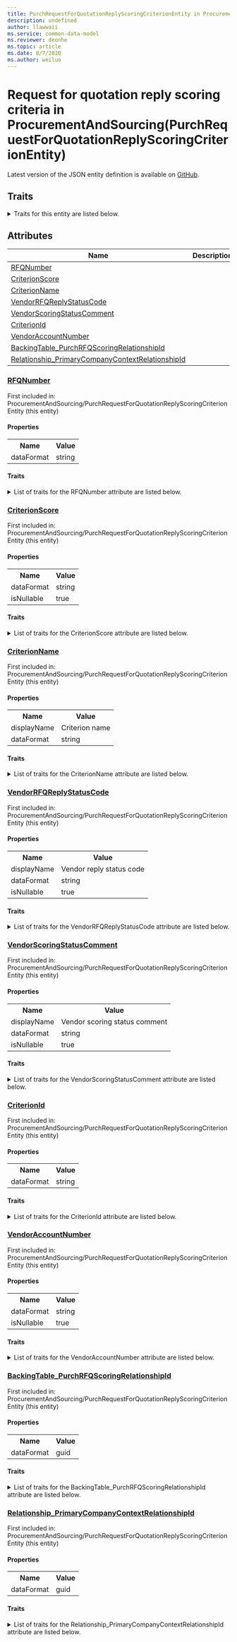 ```yaml
---
title: PurchRequestForQuotationReplyScoringCriterionEntity in ProcurementAndSourcing - Common Data Model | Microsoft Docs
description: undefined
author: llawwaii
ms.service: common-data-model
ms.reviewer: deonhe
ms.topic: article
ms.date: 8/7/2020
ms.author: weiluo
---
```


# Request for quotation reply scoring criteria in ProcurementAndSourcing(PurchRequestForQuotationReplyScoringCriterionEntity)

  
 Latest version of the JSON entity definition is available on <a href="https://github.com/Microsoft/CDM/tree/master/schemaDocuments/core/operationsCommon/Entities/SupplyChain/ProcurementAndSourcing/PurchRequestForQuotationReplyScoringCriterionEntity.cdm.json" target="_blank">GitHub</a>.  

## Traits

<details>
<summary>Traits for this entity are listed below.  
</summary>

**is.CDM.entityVersion**  
  <table><tr><th>Parameter</th><th>Value</th><th>Data type</th><th>Explanation</th></tr><tr><td>versionNumber</td><td>"1.1"</td><td>string</td><td>semantic version number of the entity</td></tr></table>

**is.application.releaseVersion**  
  <table><tr><th>Parameter</th><th>Value</th><th>Data type</th><th>Explanation</th></tr><tr><td>releaseVersion</td><td>"10.0.13.0"</td><td>string</td><td>semantic version number of the application introducing this entity</td></tr></table>

**is.localized.displayedAs**  
  Holds the list of language specific display text for an object.  <table><tr><th>Parameter</th><th>Value</th><th>Data type</th><th>Explanation</th></tr><tr><td>localizedDisplayText</td><td><table><tr><th>languageTag</th><th>displayText</th></tr><tr><td>en</td><td>Request for quotation reply scoring criteria</td></tr></table></td><td>entity</td><td>a reference to the constant entity holding the list of localized text</td></tr></table>

</details>

## Attributes

|Name|Description|First Included in Instance|
|---|---|---|
|[RFQNumber](#RFQNumber)||<a href="PurchRequestForQuotationReplyScoringCriterionEntity.md" target="_blank">ProcurementAndSourcing/PurchRequestForQuotationReplyScoringCriterionEntity</a>|
|[CriterionScore](#CriterionScore)||<a href="PurchRequestForQuotationReplyScoringCriterionEntity.md" target="_blank">ProcurementAndSourcing/PurchRequestForQuotationReplyScoringCriterionEntity</a>|
|[CriterionName](#CriterionName)||<a href="PurchRequestForQuotationReplyScoringCriterionEntity.md" target="_blank">ProcurementAndSourcing/PurchRequestForQuotationReplyScoringCriterionEntity</a>|
|[VendorRFQReplyStatusCode](#VendorRFQReplyStatusCode)||<a href="PurchRequestForQuotationReplyScoringCriterionEntity.md" target="_blank">ProcurementAndSourcing/PurchRequestForQuotationReplyScoringCriterionEntity</a>|
|[VendorScoringStatusComment](#VendorScoringStatusComment)||<a href="PurchRequestForQuotationReplyScoringCriterionEntity.md" target="_blank">ProcurementAndSourcing/PurchRequestForQuotationReplyScoringCriterionEntity</a>|
|[CriterionId](#CriterionId)||<a href="PurchRequestForQuotationReplyScoringCriterionEntity.md" target="_blank">ProcurementAndSourcing/PurchRequestForQuotationReplyScoringCriterionEntity</a>|
|[VendorAccountNumber](#VendorAccountNumber)||<a href="PurchRequestForQuotationReplyScoringCriterionEntity.md" target="_blank">ProcurementAndSourcing/PurchRequestForQuotationReplyScoringCriterionEntity</a>|
|[BackingTable_PurchRFQScoringRelationshipId](#BackingTable_PurchRFQScoringRelationshipId)||<a href="PurchRequestForQuotationReplyScoringCriterionEntity.md" target="_blank">ProcurementAndSourcing/PurchRequestForQuotationReplyScoringCriterionEntity</a>|
|[Relationship_PrimaryCompanyContextRelationshipId](#Relationship_PrimaryCompanyContextRelationshipId)||<a href="PurchRequestForQuotationReplyScoringCriterionEntity.md" target="_blank">ProcurementAndSourcing/PurchRequestForQuotationReplyScoringCriterionEntity</a>|

### <a href=#RFQNumber name="RFQNumber">RFQNumber</a>

First included in: ProcurementAndSourcing/PurchRequestForQuotationReplyScoringCriterionEntity (this entity)  

#### Properties

<table><tr><th>Name</th><th>Value</th></tr><tr><td>dataFormat</td><td>string</td></tr></table>

#### Traits

<details>
<summary>List of traits for the RFQNumber attribute are listed below.</summary>

**is.dataFormat.character**  
**is.dataFormat.big**  
**is.dataFormat.array**  
**is.dataFormat.character**  
**is.dataFormat.array**  
</details>

### <a href=#CriterionScore name="CriterionScore">CriterionScore</a>

First included in: ProcurementAndSourcing/PurchRequestForQuotationReplyScoringCriterionEntity (this entity)  

#### Properties

<table><tr><th>Name</th><th>Value</th></tr><tr><td>dataFormat</td><td>string</td></tr><tr><td>isNullable</td><td>true</td></tr></table>

#### Traits

<details>
<summary>List of traits for the CriterionScore attribute are listed below.</summary>

**is.dataFormat.character**  
**is.dataFormat.big**  
**is.dataFormat.array**  
**is.nullable**  
The attribute value may be set to NULL.  

**is.dataFormat.character**  
**is.dataFormat.array**  
</details>

### <a href=#CriterionName name="CriterionName">CriterionName</a>

First included in: ProcurementAndSourcing/PurchRequestForQuotationReplyScoringCriterionEntity (this entity)  

#### Properties

<table><tr><th>Name</th><th>Value</th></tr><tr><td>displayName</td><td>Criterion name</td></tr><tr><td>dataFormat</td><td>string</td></tr></table>

#### Traits

<details>
<summary>List of traits for the CriterionName attribute are listed below.</summary>

**is.dataFormat.character**  
**is.dataFormat.big**  
**is.dataFormat.array**  
**is.localized.displayedAs**  
Holds the list of language specific display text for an object.  <table><tr><th>Parameter</th><th>Value</th><th>Data type</th><th>Explanation</th></tr><tr><td>localizedDisplayText</td><td><table><tr><th>languageTag</th><th>displayText</th></tr><tr><td>en</td><td>Criterion name</td></tr></table></td><td>entity</td><td>a reference to the constant entity holding the list of localized text</td></tr></table>

**is.dataFormat.character**  
**is.dataFormat.array**  
</details>

### <a href=#VendorRFQReplyStatusCode name="VendorRFQReplyStatusCode">VendorRFQReplyStatusCode</a>

First included in: ProcurementAndSourcing/PurchRequestForQuotationReplyScoringCriterionEntity (this entity)  

#### Properties

<table><tr><th>Name</th><th>Value</th></tr><tr><td>displayName</td><td>Vendor reply status code</td></tr><tr><td>dataFormat</td><td>string</td></tr><tr><td>isNullable</td><td>true</td></tr></table>

#### Traits

<details>
<summary>List of traits for the VendorRFQReplyStatusCode attribute are listed below.</summary>

**is.dataFormat.character**  
**is.dataFormat.big**  
**is.dataFormat.array**  
**is.nullable**  
The attribute value may be set to NULL.  

**is.localized.displayedAs**  
Holds the list of language specific display text for an object.  <table><tr><th>Parameter</th><th>Value</th><th>Data type</th><th>Explanation</th></tr><tr><td>localizedDisplayText</td><td><table><tr><th>languageTag</th><th>displayText</th></tr><tr><td>en</td><td>Vendor reply status code</td></tr></table></td><td>entity</td><td>a reference to the constant entity holding the list of localized text</td></tr></table>

**is.dataFormat.character**  
**is.dataFormat.array**  
</details>

### <a href=#VendorScoringStatusComment name="VendorScoringStatusComment">VendorScoringStatusComment</a>

First included in: ProcurementAndSourcing/PurchRequestForQuotationReplyScoringCriterionEntity (this entity)  

#### Properties

<table><tr><th>Name</th><th>Value</th></tr><tr><td>displayName</td><td>Vendor scoring status comment</td></tr><tr><td>dataFormat</td><td>string</td></tr><tr><td>isNullable</td><td>true</td></tr></table>

#### Traits

<details>
<summary>List of traits for the VendorScoringStatusComment attribute are listed below.</summary>

**is.dataFormat.character**  
**is.dataFormat.big**  
**is.dataFormat.array**  
**is.nullable**  
The attribute value may be set to NULL.  

**is.localized.displayedAs**  
Holds the list of language specific display text for an object.  <table><tr><th>Parameter</th><th>Value</th><th>Data type</th><th>Explanation</th></tr><tr><td>localizedDisplayText</td><td><table><tr><th>languageTag</th><th>displayText</th></tr><tr><td>en</td><td>Vendor scoring status comment</td></tr></table></td><td>entity</td><td>a reference to the constant entity holding the list of localized text</td></tr></table>

**is.dataFormat.character**  
**is.dataFormat.array**  
</details>

### <a href=#CriterionId name="CriterionId">CriterionId</a>

First included in: ProcurementAndSourcing/PurchRequestForQuotationReplyScoringCriterionEntity (this entity)  

#### Properties

<table><tr><th>Name</th><th>Value</th></tr><tr><td>dataFormat</td><td>string</td></tr></table>

#### Traits

<details>
<summary>List of traits for the CriterionId attribute are listed below.</summary>

**is.dataFormat.character**  
**is.dataFormat.big**  
**is.dataFormat.array**  
**is.dataFormat.character**  
**is.dataFormat.array**  
</details>

### <a href=#VendorAccountNumber name="VendorAccountNumber">VendorAccountNumber</a>

First included in: ProcurementAndSourcing/PurchRequestForQuotationReplyScoringCriterionEntity (this entity)  

#### Properties

<table><tr><th>Name</th><th>Value</th></tr><tr><td>dataFormat</td><td>string</td></tr><tr><td>isNullable</td><td>true</td></tr></table>

#### Traits

<details>
<summary>List of traits for the VendorAccountNumber attribute are listed below.</summary>

**is.dataFormat.character**  
**is.dataFormat.big**  
**is.dataFormat.array**  
**is.nullable**  
The attribute value may be set to NULL.  

**is.dataFormat.character**  
**is.dataFormat.array**  
</details>

### <a href=#BackingTable_PurchRFQScoringRelationshipId name="BackingTable_PurchRFQScoringRelationshipId">BackingTable_PurchRFQScoringRelationshipId</a>

First included in: ProcurementAndSourcing/PurchRequestForQuotationReplyScoringCriterionEntity (this entity)  

#### Properties

<table><tr><th>Name</th><th>Value</th></tr><tr><td>dataFormat</td><td>guid</td></tr></table>

#### Traits

<details>
<summary>List of traits for the BackingTable_PurchRFQScoringRelationshipId attribute are listed below.</summary>

**is.dataFormat.character**  
**is.dataFormat.big**  
**is.dataFormat.array**  
**is.dataFormat.guid**  
**means.identity.entityId**  
**is.linkedEntity.identifier**  
Marks the attribute(s) that hold foreign key references to a linked (used as an attribute) entity. This attribute is added to the resolved entity to enumerate the referenced entities.  <table><tr><th>Parameter</th><th>Value</th><th>Data type</th><th>Explanation</th></tr><tr><td>entityReferences</td><td><table><tr><th>entityReference</th><th>attributeReference</th></tr><tr><td><a href="../../../Tables/SupplyChain/ProcurementAndSourcing/WorksheetLine/PurchRFQScoring.md" target="_blank">/core/operationsCommon/Tables/SupplyChain/ProcurementAndSourcing/WorksheetLine/PurchRFQScoring.cdm.json/PurchRFQScoring</a></td><td><a href="../../../Tables/SupplyChain/ProcurementAndSourcing/WorksheetLine/PurchRFQScoring.md#RecId" target="_blank">RecId</a></td></tr></table></td><td>entity</td><td>a reference to the constant entity holding the list of entity references</td></tr></table>

**is.dataFormat.guid**  
**is.dataFormat.character**  
**is.dataFormat.array**  
</details>

### <a href=#Relationship_PrimaryCompanyContextRelationshipId name="Relationship_PrimaryCompanyContextRelationshipId">Relationship_PrimaryCompanyContextRelationshipId</a>

First included in: ProcurementAndSourcing/PurchRequestForQuotationReplyScoringCriterionEntity (this entity)  

#### Properties

<table><tr><th>Name</th><th>Value</th></tr><tr><td>dataFormat</td><td>guid</td></tr></table>

#### Traits

<details>
<summary>List of traits for the Relationship_PrimaryCompanyContextRelationshipId attribute are listed below.</summary>

**is.dataFormat.character**  
**is.dataFormat.big**  
**is.dataFormat.array**  
**is.dataFormat.guid**  
**means.identity.entityId**  
**is.linkedEntity.identifier**  
Marks the attribute(s) that hold foreign key references to a linked (used as an attribute) entity. This attribute is added to the resolved entity to enumerate the referenced entities.  <table><tr><th>Parameter</th><th>Value</th><th>Data type</th><th>Explanation</th></tr><tr><td>entityReferences</td><td><table><tr><th>entityReference</th><th>attributeReference</th></tr><tr><td><a href="../../../Tables/Finance/Ledger/Main/CompanyInfo.md" target="_blank">/core/operationsCommon/Tables/Finance/Ledger/Main/CompanyInfo.cdm.json/CompanyInfo</a></td><td><a href="../../../Tables/Finance/Ledger/Main/CompanyInfo.md#RecId" target="_blank">RecId</a></td></tr></table></td><td>entity</td><td>a reference to the constant entity holding the list of entity references</td></tr></table>

**is.dataFormat.guid**  
**is.dataFormat.character**  
**is.dataFormat.array**  
</details>
